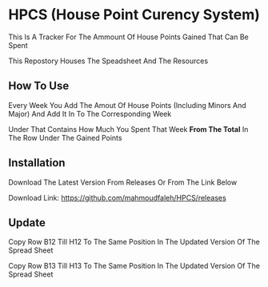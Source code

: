 
# HPCS (House Point Curency System)

This Is A Tracker For The Ammount Of House Points Gained That Can Be Spent

This Repostory Houses The Speadsheet And The Resources


## How To Use

Every Week You Add The Amout Of House Points (Including Minors And Major) And Add It In To The Corresponding Week

Under That Contains How Much You Spent That Week **From The Total** In The Row Under The Gained Points
## Installation

Download The Latest Version From Releases Or From The Link Below

Download Link: [https://github.com/mahmoudfaleh/HPCS/releases ](https://github.com/mahmoudfaleh/HPCS/releases )

    
## Update


  Copy Row B12 Till H12 To The Same Position In The Updated Version Of The Spread Sheet
  
  Copy Row B13 Till H13 To The Same Position In The Updated Version Of The Spread Sheet

